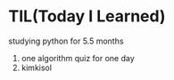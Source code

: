 # TIL(Today I Learned)

studying python for 5.5 months 

1. one algorithm quiz for one day
2. kimkisol
